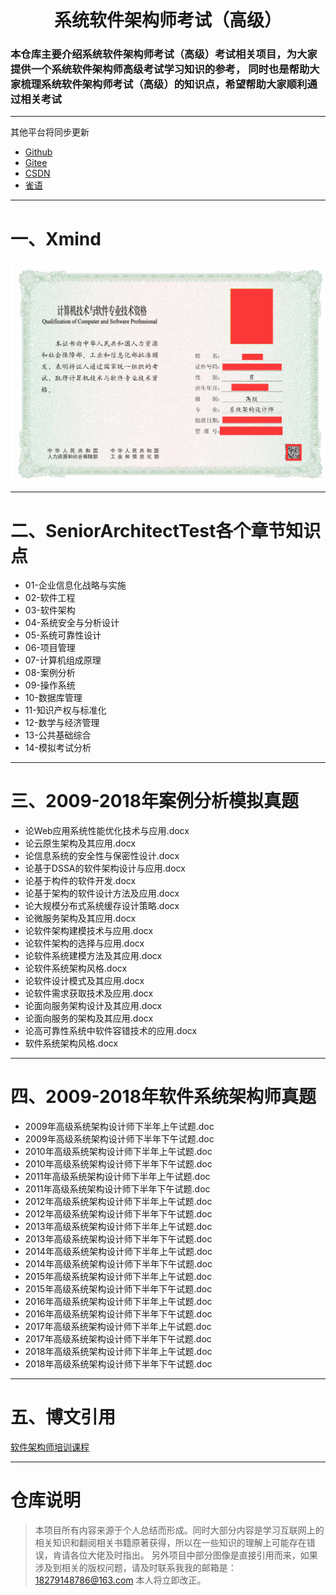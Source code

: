 # <h1 align="center"> 系统软件架构师考试（高级） </h1>

<h3>本仓库主要介绍系统软件架构师考试（高级）考试相关项目，为大家提供一个系统软件架构师高级考试学习知识的参考，
同时也是帮助大家梳理系统软件架构师考试（高级）的知识点，希望帮助大家顺利通过相关考试</h3>

---
其他平台将同步更新
- [Github](https://github.com/2462612540)
- [Gitee](https://gitee.com/xjl2462612540)
- [CSDN](https://blog.csdn.net/weixin_41605937)
- [雀语](https://www.yuque.com/zhuangxiaoyan/kgkvky/igxzid)

---
# 一、Xmind

![软件架构师.png](01-Xmind/软件架构师.png)

---
# 二、SeniorArchitectTest各个章节知识点
* 01-企业信息化战略与实施
* 02-软件工程
* 03-软件架构
* 04-系统安全与分析设计
* 05-系统可靠性设计
* 06-项目管理
* 07-计算机组成原理
* 08-案例分析
* 09-操作系统
* 10-数据库管理
* 11-知识产权与标准化
* 12-数学与经济管理
* 13-公共基础综合
* 14-模拟考试分析

---
# 三、2009-2018年案例分析模拟真题

* 论Web应用系统性能优化技术与应用.docx
* 论云原生架构及其应用.docx
* 论信息系统的安全性与保密性设计.docx
* 论基于DSSA的软件架构设计与应用.docx
* 论基于构件的软件开发.docx
* 论基于架构的软件设计方法及应用.docx
* 论大规模分布式系统缓存设计策略.docx
* 论微服务架构及其应用.docx
* 论软件架构建模技术与应用.docx
* 论软件架构的选择与应用.docx
* 论软件系统建模方法及其应用.docx
* 论软件系统架构风格.docx
* 论软件设计模式及其应用.docx
* 论软件需求获取技术及应用.docx
* 论面向服务架构设计及其应用.docx
* 论面向服务的架构及其应用.docx
* 论高可靠性系统中软件容错技术的应用.docx
* 软件系统架构风格.docx

---
# 四、2009-2018年软件系统架构师真题

* 2009年高级系统架构设计师下半年上午试题.doc
* 2009年高级系统架构设计师下半年下午试题.doc
* 2010年高级系统架构设计师下半年上午试题.doc
* 2010年高级系统架构设计师下半年下午试题.doc
* 2011年高级系统架构设计师下半年上午试题.doc
* 2011年高级系统架构设计师下半年下午试题.doc
* 2012年高级系统架构设计师下半年上午试题.doc
* 2012年高级系统架构设计师下半年下午试题.doc
* 2013年高级系统架构设计师下半年上午试题.doc
* 2013年高级系统架构设计师下半年下午试题.doc
* 2014年高级系统架构设计师下半年上午试题.doc
* 2014年高级系统架构设计师下半年下午试题.doc
* 2015年高级系统架构设计师下半年上午试题.doc
* 2015年高级系统架构设计师下半年下午试题.doc
* 2016年高级系统架构设计师下半年上午试题.doc
* 2016年高级系统架构设计师下半年下午试题.doc
* 2017年高级系统架构设计师下半年上午试题.doc
* 2017年高级系统架构设计师下半年下午试题.doc
* 2018年高级系统架构设计师下半年上午试题.doc
* 2018年高级系统架构设计师下半年下午试题.doc

---
# 五、博文引用

[软件架构师培训课程](https://www.bilibili.com/video/BV1wD4y1q7ni/?p=14&spm_id_from=pageDriver&vd_source=1032b663a8d7733cb9dbbbf8a2188d94)


---
# 仓库说明
> 本项目所有内容来源于个人总结而形成。同时大部分内容是学习互联网上的相关知识和翻阅相关书籍原著获得，所以在一些知识的理解上可能存在错误，肯请各位大佬及时指出。
> 另外项目中部分图像是直接引用而来，如果涉及到相关的版权问题，请及时联系我我的邮箱是：18279148786@163.com 本人将立即改正。